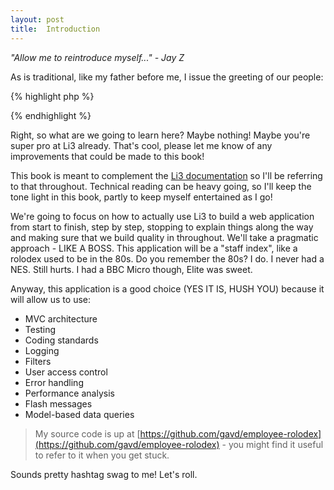 ```yaml
---
layout: post
title:  Introduction
---
```


_"Allow me to reintroduce myself..." - Jay Z_

As is traditional, like my father before me, I issue the greeting of our people:

{% highlight php %}
<?php
echo "Hello world!";
?>
{% endhighlight %}

Right, so what are we going to learn here? Maybe nothing! Maybe you're super pro at Li3 already. That's cool, please let me know of any improvements that could be made to this book!

This book is meant to complement the [Li3 documentation](http://li3.me/docs/manual/) so I'll be referring to that throughout. Technical reading can be heavy going, so I'll keep the tone light in this book, partly to keep myself entertained as I go!

We're going to focus on how to actually use Li3 to build a web application from start to finish, step by step, stopping to explain things along the way and making sure that we build quality in throughout. We'll take a pragmatic approach - LIKE A BOSS. This application will be a "staff index", like a rolodex used to be in the 80s. Do you remember the 80s? I do. I never had a NES. Still hurts. I had a BBC Micro though, Elite was sweet.

Anyway, this application is a good choice (YES IT IS, HUSH YOU) because it will allow us to use:

* MVC architecture
* Testing
* Coding standards
* Logging
* Filters
* User access control
* Error handling
* Performance analysis
* Flash messages
* Model-based data queries

> My source code is up at [https://github.com/gavd/employee-rolodex](https://github.com/gavd/employee-rolodex) - you might find it useful to refer to it when you get stuck.

Sounds pretty hashtag swag to me! Let's roll.
